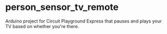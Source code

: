 # person_sensor_tv_remote
Arduino project for Circuit Playground Express that pauses and plays your TV based on whether you're there.
